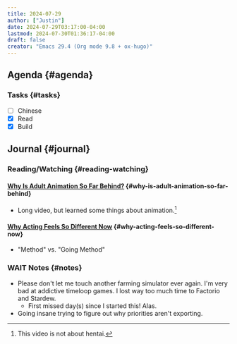 ```yaml
---
title: 2024-07-29
author: ["Justin"]
date: 2024-07-29T03:17:00-04:00
lastmod: 2024-07-30T01:36:17-04:00
draft: false
creator: "Emacs 29.4 (Org mode 9.8 + ox-hugo)"
---
```


<div class="outline-1 jvc">

## Agenda {#agenda}

<div class="outline-2 jvc">

### Tasks {#tasks}

-   [ ] Chinese
-   [X] Read
-   [X] Build

</div>

</div>

<div class="outline-1 jvc">

## Journal {#journal}

<div class="outline-2 jvc">

### Reading/Watching {#reading-watching}

<div class="outline-3 jvc">

#### [Why Is Adult Animation So Far Behind?](https://www.youtube.com/watch?v=rhiLGSAAfZQ) {#why-is-adult-animation-so-far-behind}

-   Long video, but learned some things about animation.[^fn:1]

</div>

<div class="outline-3 jvc">

#### [Why Acting Feels So Different Now](https://www.youtube.com/watch?v=TVvHTbqip5M) {#why-acting-feels-so-different-now}

-   "Method" vs. "Going Method"

</div>

</div>

<div class="outline-2 jvc">

### <span class="org-todo todo WAIT">WAIT</span> Notes {#notes}

-   Please don't let me touch another farming simulator ever again. I'm very bad
    at addictive timeloop games. I lost way too much time to Factorio and Stardew.
    -   First missed day(s) since I started this! Alas.
-   Going insane trying to figure out why priorities aren't exporting.

</div>

</div>

[^fn:1]: This video is not about hentai.
